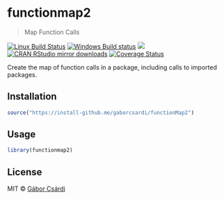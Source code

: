 


# functionmap2

> Map Function Calls

[![Linux Build Status](https://travis-ci.org/gaborcsardi/functionmap2.svg?branch=master)](https://travis-ci.org/gaborcsardi/functionmap2)
[![Windows Build status](https://ci.appveyor.com/api/projects/status/github/gaborcsardi/functionmap2?svg=true)](https://ci.appveyor.com/project/gaborcsardi/functionmap2)
[![](http://www.r-pkg.org/badges/version/functionmap2)](http://www.r-pkg.org/pkg/functionmap2)
[![CRAN RStudio mirror downloads](http://cranlogs.r-pkg.org/badges/functionmap2)](http://www.r-pkg.org/pkg/functionmap2)
[![Coverage Status](https://img.shields.io/codecov/c/github/gaborcsardi/functionMap2/master.svg)](https://codecov.io/github/gaborcsardi/functionMap2?branch=master)

Create the map of function calls in a package, including calls to imported
packages.

## Installation


```r
source("https://install-github.me/gaborcsardi/functionMap2")
```

## Usage


```r
library(functionmap2)
```

## License

MIT © [Gábor Csárdi](https://github.com/gaborcsardi)
